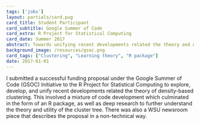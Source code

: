 ```yaml
---
tags: ['jobs']
layout: partials/card.pug
card_title: Student Participant
card_subtitle: Google Summer of Code
card_extra: R Project for Statistical Computing
card_date: Summer 2017
abstract: Towards unifying recent developments related the theory and utility of density-based clustering, this project involved a mixture of research and code development which culminated in the form of an R package for estimating the empirical cluster tree.
background_image: /resources/gsoc.png
card_tags: ["Clustering", "Learning theory", "R package"]
date: 2017-01-01
---
```


I submitted a successful funding proposal under the Google Summer of Code (GSOC) Initiative to the R Project for Statistical Computing to explore, develop, and unify recent developments related the theory of density-based clustering. This involved a mixture of code development which culminated in the form of an R package, as well as deep research to further understand the theory and utility of the cluster tree. There was also a WSU newsroom piece that describes the proposal in a non-technical way.

<!-- 
materials_list:
  - 'https://summerofcode.withgoogle.com/archive/2017/projects/5919718795902976'
expandables:
  software:
    - 'https://summerofcode.withgoogle.com/archive/2017/projects/5919718795902976' -->